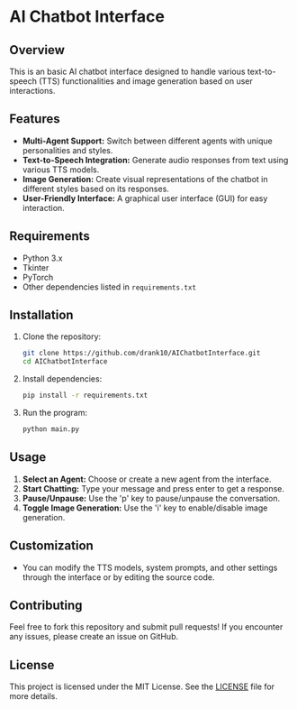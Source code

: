 # AI Chatbot Interface

## Overview
This is an basic AI chatbot interface designed to handle various text-to-speech (TTS) functionalities and image generation based on user interactions.

## Features
- **Multi-Agent Support:** Switch between different agents with unique personalities and styles.
- **Text-to-Speech Integration:** Generate audio responses from text using various TTS models.
- **Image Generation:** Create visual representations of the chatbot in different styles based on its responses.
- **User-Friendly Interface:** A graphical user interface (GUI) for easy interaction.

## Requirements
- Python 3.x
- Tkinter
- PyTorch
- Other dependencies listed in `requirements.txt`

## Installation

1. Clone the repository:
   ```bash
   git clone https://github.com/drank10/AIChatbotInterface.git
   cd AIChatbotInterface
   ```

2. Install dependencies:
   ```bash
   pip install -r requirements.txt
   ```

3. Run the program:
   ```bash
   python main.py
   ```

## Usage

1. **Select an Agent:** Choose or create a new agent from the interface.
2. **Start Chatting:** Type your message and press enter to get a response.
3. **Pause/Unpause:** Use the 'p' key to pause/unpause the conversation.
4. **Toggle Image Generation:** Use the 'i' key to enable/disable image generation.

## Customization
- You can modify the TTS models, system prompts, and other settings through the interface or by editing the source code.

## Contributing

Feel free to fork this repository and submit pull requests! If you encounter any issues, please create an issue on GitHub.

## License

This project is licensed under the MIT License. See the [LICENSE](LICENSE) file for more details.
```
